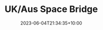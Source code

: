 ---
# Documentation: https://wowchemy.com/docs/managing-content/

title: "UK/Aus Space Bridge"
summary: "A novel application of passive GPS signals (GNSS-R) picked up by cube satellites to detect the location and age of Antarctic sea ice. We conducted an intercomparison of explainable machine learning and deep learning (tabnet) algorithms to understand which GNSS-R variables are used by the models with the highest ice detection skill. In collaboration with Spire Global, thanks to the UK-Australia Spacebridge grant organised by SmartSat CRC."
authors: [Steefan Contractor, Shane Keating, Jessica Cartwright, Alex ]
tags: [machine learning, deep learning, tabular data, remote sensing, classification]
categories: [artificial intelligence]
date: 2023-06-04T21:34:35+10:00

# Optional external URL for project (replaces project detail page).
external_link: ""

# Featured image
# To use, add an image named `featured.jpg/png` to your page's folder.
# Focal points: Smart, Center, TopLeft, Top, TopRight, Left, Right, BottomLeft, Bottom, BottomRight.
image:
  caption: ""
  focal_point: ""
  preview_only: false

# Custom links (optional).
#   Uncomment and edit lines below to show custom links.
# links:
# - name: Follow
#   url: https://twitter.com
#   icon_pack: fab
#   icon: twitter

url_code: ""
url_pdf: ""
url_slides: ""
url_video: ""

# Slides (optional).
#   Associate this project with Markdown slides.
#   Simply enter your slide deck's filename without extension.
#   E.g. `slides = "example-slides"` references `content/slides/example-slides.md`.
#   Otherwise, set `slides = ""`.
slides: ""
---